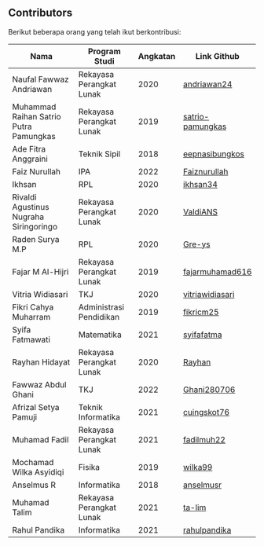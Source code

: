## Contributors

Berikut beberapa orang yang telah ikut berkontribusi:

| Nama | Program Studi | Angkatan | Link Github
| --- | --- | --- | --- |
| Naufal Fawwaz Andriawan | Rekayasa Perangkat Lunak | 2020 | [andriawan24](https://github.com/andriawan24) |
| Muhammad Raihan Satrio Putra Pamungkas | Rekayasa Perangkat Lunak | 2019 | [satrio-pamungkas](https://github.com/satrio-pamungkas) |
| Ade Fitra Anggraini | Teknik Sipil | 2018 | [eepnasibungkos](https://github.com/eepnasibungkos) |
| Faiz Nurullah | IPA | 2022 | [Faiznurullah](https://github.com/faiznurullah)|
| Ikhsan | RPL | 2020 | [ikhsan34](https://github.com/ikhsan34) |
| Rivaldi Agustinus Nugraha Siringoringo | Rekayasa Perangkat Lunak | 2020 | [ValdiANS](https://github.com/ValdiANS) |
| Raden Surya M.P | RPL | 2020 | [Gre-ys](https://github.com/Gre-ys) |
| Fajar M Al-Hijri | Rekayasa Perangkat Lunak | 2019 | [fajarmuhamad616](https://github.com/fajarmuhamad616) |
| Vitria Widiasari| TKJ | 2020 | [vitriawidiasari](https://github.com/vitriawidiasari) |
| Fikri Cahya Muharram | Administrasi Pendidikan | 2019 | [fikricm25](https://github.com/fikricm25) |
| Syifa Fatmawati | Matematika | 2021 | [syifafatma](https://github.com/syifafatma) |
| Rayhan Hidayat | Rekayasa Perangkat Lunak | 2020 | [Rayhan](https://github.com/rayhan212) |
| Fawwaz Abdul Ghani | TKJ | 2022 | [Ghani280706](https://github.com/Ghani280706) |
| Afrizal Setya Pamuji | Teknik Informatika | 2021 | [cuingskot76](https://github.com/cuingskot76) |
| Muhamad Fadil | Rekayasa Perangkat Lunak | 2021 | [fadilmuh22](https://github.com/fadilmuh22) |
| Mochamad Wilka Asyidiqi | Fisika | 2019 | [wilka99](https://github.com/wilka99) |
| Anselmus R | Informatika | 2018 | [anselmusr](https://github.com/anselmusr) |
| Muhamad Talim | Rekayasa Perangkat Lunak | 2021 | [ta-lim](https://github.com/ta-lim) |
| Rahul Pandika | Informatika | 2021 | [rahulpandika](https://github.com/rahulpandika) |



